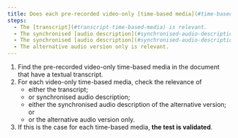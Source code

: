 ```yaml
---
title: Does each pre-recorded video-only [time-based media](#time-based-media-audio-video-and-synchronised) meet one of these conditions (excluding special cases)?
steps:
  - The [transcript](#transcript-time-based-media) is relevant.
  - The synchronised [audio description](#synchronised-audio-description-time-based-media) is relevant.
  - The synchronised [audio description](#synchronised-audio-description-time-based-media) of the alternative version is relevant.
  - The alternative audio version only is relevant.
---
```


1. Find the pre-recorded video-only time-based media in the document that have a textual transcript.
2. For each video-only time-based media, check the relevance of
   - either the transcript;
   - or synchronised audio description;
   - either the synchronised audio description of the alternative version; or
   - or the alternative audio version only.
3. If this is the case for each time-based media, **the test is validated**.
